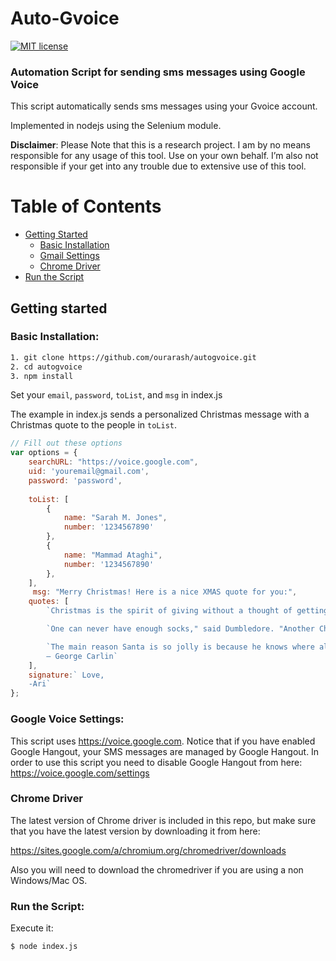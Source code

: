 
# Auto-Gvoice

[![MIT license](https://img.shields.io/badge/license-MIT-blue.svg)](https://github.com/ourarash/autogvoice)

### Automation Script for sending sms messages using Google Voice
This script automatically sends sms messages using your Gvoice account.

Implemented in nodejs using the Selenium module.


**Disclaimer**: Please Note that this is a research project. I am by no means responsible for any usage of this tool. Use on your own behalf. I’m also not responsible if your  get into any trouble due to extensive use of this tool.


Table of Contents
=================

* [Getting Started](#getting-started)
  * [Basic Installation](#basic-installation)
  * [Gmail Settings](#gmail-settings)
  * [Chrome Driver](#chrome-driver)
* [Run the Script](#run-the-script)
 
## Getting started

### Basic Installation:

```bash
1. git clone https://github.com/ourarash/autogvoice.git
2. cd autogvoice
3. npm install
```

Set your `email`, `password`, `toList`, and `msg` in index.js

The example in index.js sends a personalized Christmas message with a Christmas quote to the people in `toList`.

```javascript
// Fill out these options
var options = {
    searchURL: "https://voice.google.com",
    uid: 'youremail@gmail.com',
    password: 'password',
    
    toList: [
        {
            name: "Sarah M. Jones",
            number: '1234567890'
        },
        {
            name: "Mammad Ataghi",
            number: '1234567890'
        },
    ],
     msg: "Merry Christmas! Here is a nice XMAS quote for you:",
    quotes: [
        `Christmas is the spirit of giving without a thought of getting. It is happiness because we see joy in people.`,

        `One can never have enough socks," said Dumbledore. "Another Christmas has come and gone and I didn't get a single pair. People will insist on giving me books." ― J.K. Rowling, Harry Potter and the Sorcerer's Stone'`,

        `The main reason Santa is so jolly is because he knows where all the bad girls live.
        ― George Carlin`
    ], 
    signature:` Love,
    -Ari`
};

```

### Google Voice Settings:
This script uses https://voice.google.com. Notice that if you have enabled Google Hangout, your SMS messages are managed by Google Hangout. In order to use this script you need to disable Google Hangout from here:
https://voice.google.com/settings

### Chrome Driver
The latest version of Chrome driver is included in this repo, but make sure that you have the latest version by downloading it from here:

https://sites.google.com/a/chromium.org/chromedriver/downloads

Also you will need to download the chromedriver if you are using a non Windows/Mac OS.


### Run the Script:
Execute it:

```bash
$ node index.js
```
